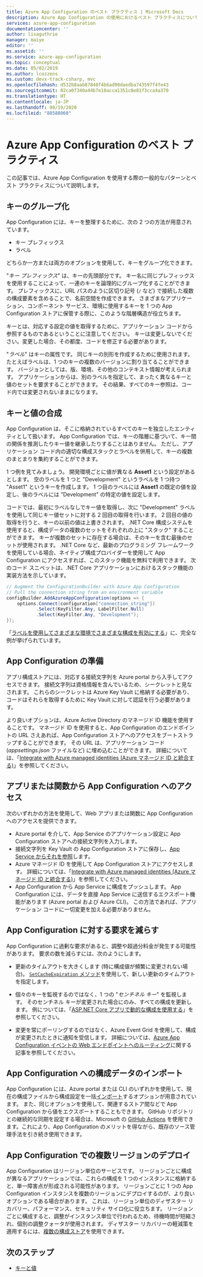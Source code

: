 ```yaml
---
title: Azure App Configuration のベスト プラクティス | Microsoft Docs
description: Azure App Configuration の使用におけるベスト プラクティスについて説明します。 ここでは、キーのグループ化、キー値の構成、App Configuration の準備などのトピックについて説明します。
services: azure-app-configuration
documentationcenter: ''
author: lisaguthrie
manager: maiye
editor: ''
ms.assetid: ''
ms.service: azure-app-configuration
ms.topic: conceptual
ms.date: 05/02/2019
ms.author: lcozzens
ms.custom: devx-track-csharp, mvc
ms.openlocfilehash: d532b8aab87840f4b6ad90daedba743597f4fe43
ms.sourcegitcommit: 02ca0f340a44b7e18acca1351c8e81f3cca4a370
ms.translationtype: HT
ms.contentlocale: ja-JP
ms.lasthandoff: 08/19/2020
ms.locfileid: "88588060"
---
```

# <a name="azure-app-configuration-best-practices"></a>Azure App Configuration のベスト プラクティス

この記事では、Azure App Configuration を使用する際の一般的なパターンとベスト プラクティスについて説明します。

## <a name="key-groupings"></a>キーのグループ化

App Configuration には、キーを整理するために、次の 2 つの方法が用意されています。

* キー プレフィックス
* ラベル

どちらか一方または両方のオプションを使用して、キーをグループ化できます。

"*キー プレフィックス*" は、キーの先頭部分です。 キー名に同じプレフィックスを使用することによって、一連のキーを論理的にグループ化することができます。 プレフィックスに、URL パスのように区切り記号 (`/` など) で接続した複数の構成要素を含めることで、名前空間を作成できます。 さまざまなアプリケーション、コンポーネント サービス、環境に使用するキーを 1 つの App Configuration ストアに保管する際に、このような階層構造が役立ちます。

キーとは、対応する設定の値を取得するために、アプリケーション コードから参照するものであるということに注意してください。 キーは変更しないでください。変更した場合、その都度、コードを修正する必要があります。

"*ラベル*" はキーの属性です。 同じキーの別形を作成するために使用されます。 たとえばラベルは、1 つのキーの複数のバージョンに割り当てることができます。 バージョンとしては、版、環境、その他のコンテキスト情報が考えられます。 アプリケーションからは、別のラベルを指定して、まったく異なるキーと値のセットを要求することができます。 その結果、すべてのキー参照は、コード内では変更されないままになります。

## <a name="key-value-compositions"></a>キーと値の合成

App Configuration は、そこに格納されているすべてのキーを独立したエンティティとして扱います。 App Configuration では、キーの階層に基づいて、キー間の関係を推測したりキー値を継承したりすることはありません。 ただし、アプリケーション コード内の適切な構成スタックとラベルを併用して、キーの複数のまとまりを集約することができます。

1 つ例を見てみましょう。 開発環境ごとに値が異なる **Asset1** という設定があるとします。 空のラベルを 1 つと "Development" というラベルを 1 つ持つ "Asset1" というキーを作成します。 1 つ目のラベルには **Asset1** の既定の値を設定し、後のラベルには "Development" の特定の値を設定します。

コードでは、最初にラベルなしでキー値を取得し、次に "Development" ラベルを使用して同じキー値セットに対する 2 回目の取得を行います。 2 回目の値の取得を行うと、キーの以前の値は上書きされます。 .NET Core 構成システムを使用すると、構成データの複数のセットをそれぞれの上に "スタック" することができます。 キーが複数のセットに存在する場合は、そのキーを含む最後のセットが使用されます。 .NET Core など、最新のプログラミング フレームワークを使用している場合、ネイティブ構成プロバイダーを使用して App Configuration にアクセスすれば、このスタック機能を無料で利用できます。 次のコード スニペットは、.NET Core アプリケーションにおけるスタック機能の実装方法を示しています。

```csharp
// Augment the ConfigurationBuilder with Azure App Configuration
// Pull the connection string from an environment variable
configBuilder.AddAzureAppConfiguration(options => {
    options.Connect(configuration["connection_string"])
           .Select(KeyFilter.Any, LabelFilter.Null)
           .Select(KeyFilter.Any, "Development");
});
```

「[ラベルを使用してさまざまな環境でさまざまな構成を有効にする](./howto-labels-aspnet-core.md)」に、完全な例が挙げられています。

## <a name="app-configuration-bootstrap"></a>App Configuration の準備

アプリ構成ストアには、対応する接続文字列を Azure portal から入手してアクセスできます。 接続文字列は資格情報を含んでいるため、シークレットと見なされます。 これらのシークレットは Azure Key Vault に格納する必要があり、コードはそれらを取得するために Key Vault に対して認証を行う必要があります。

より良いオプションは、Azure Active Directory のマネージド ID 機能を使用することです。 マネージド ID を使用すると、App Configuration のエンドポイントの URL さえあれば、App Configuration ストアへのアクセスをブートストラップすることができます。 その URL は、アプリケーション コード (*appsettings.json* ファイルなど) に埋め込むことができます。 詳細については、「[Integrate with Azure managed identities (Azure マネージド ID と統合する)](howto-integrate-azure-managed-service-identity.md)」を参照してください。

## <a name="app-or-function-access-to-app-configuration"></a>アプリまたは関数から App Configuration へのアクセス

次のいずれかの方法を使用して、Web アプリまたは関数に App Configuration へのアクセスを提供できます。

* Azure portal を介して、App Service のアプリケーション設定に App Configuration ストアへの接続文字列を入力します。
* 接続文字列を Key Vault の App Configuration ストアに保存し、[App Service からそれを参照](https://docs.microsoft.com/azure/app-service/app-service-key-vault-references)します。
* Azure マネージド ID を使用して App Configuration ストアにアクセスします。 詳細については、「[Integrate with Azure managed identities (Azure マネージド ID と統合する)](howto-integrate-azure-managed-service-identity.md)」を参照してください。
* App Configuration から App Service に構成をプッシュします。 App Configuration には、データを直接 App Service に送信するエクスポート機能があります (Azure portal および Azure CLI)。 この方法であれば、アプリケーション コードに一切変更を加える必要がありません。

## <a name="reduce-requests-made-to-app-configuration"></a>App Configuration に対する要求を減らす

App Configuration に過剰な要求があると、調整や超過分料金が発生する可能性があります。 要求の数を減らすには、次のようにします。

* 更新のタイムアウトを大きくします (特に構成値が頻繁に変更されない場合)。 [`SetCacheExpiration` メソッド](/dotnet/api/microsoft.extensions.configuration.azureappconfiguration.azureappconfigurationrefreshoptions.setcacheexpiration)を使用して、新しい更新のタイムアウトを指定します。

* 個々のキーを監視するのではなく、1 つの "*センチネル キー*" を監視します。 そのセンチネル キーが変更された場合にのみ、すべての構成を更新します。 例については、「[ASP.NET Core アプリで動的な構成を使用する](enable-dynamic-configuration-aspnet-core.md)」を参照してください。

* 変更を常にポーリングするのではなく、Azure Event Grid を使用して、構成が変更されたときに通知を受信します。 詳細については、[Azure App Configuration イベントの Web エンドポイントへのルーティング](./howto-app-configuration-event.md)に関する記事を参照してください。

## <a name="importing-configuration-data-into-app-configuration"></a>App Configuration への構成データのインポート

App Configuration には、Azure portal または CLI のいずれかを使用して、現在の構成ファイルから構成設定を一括[インポート](https://aka.ms/azconfig-importexport1)するオプションが用意されています。 また、同じオプションを使用して、関連するストア間などで App Configuration から値をエクスポートすることもできます。 GitHub リポジトリとの継続的な同期を設定する場合は、Microsoft の [GitHub Actions](https://aka.ms/azconfig-gha2) を使用できます。これにより、App Configuration のメリットを得ながら、既存のソース管理手法を引き続き使用できます。

## <a name="multi-region-deployment-in-app-configuration"></a>App Configuration での複数リージョンのデプロイ

App Configuration はリージョン単位のサービスです。 リージョンごとに構成が異なるアプリケーションでは、これらの構成を 1 つのインスタンスに格納すると、単一障害点が形成される可能性があります。 リージョンごとに 1 つの App Configuration インスタンスを複数のリージョンにデプロイするのが、より良いオプションである場合があります。 これは、リージョン単位のディザスター リカバリー、パフォーマンス、セキュリティ サイロ化に役立ちます。 リージョンごとに構成すると、調整がインスタンス単位で行われるため、待機時間が短縮され、個別の調整クォータが使用されます。 ディザスター リカバリーの軽減策を適用するには、[複数の構成ストア](./concept-disaster-recovery.md)を使用できます。 

## <a name="next-steps"></a>次のステップ

* [キーと値](./concept-key-value.md)
